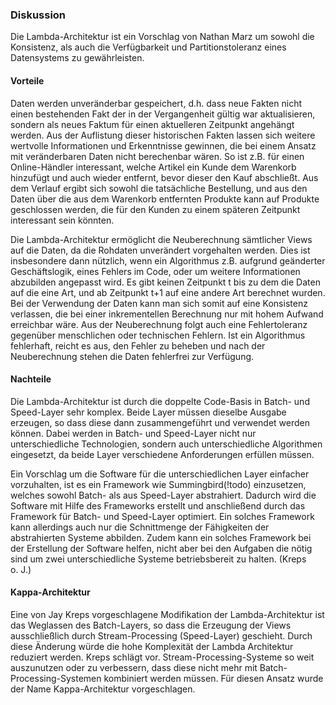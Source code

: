 ### Diskussion
Die Lambda-Architektur ist ein Vorschlag von Nathan Marz um sowohl die Konsistenz, als auch die Verfügbarkeit und Partitionstoleranz eines Datensystems zu gewährleisten.

#### Vorteile
Daten werden unveränderbar gespeichert, d.h. dass neue Fakten nicht einen bestehenden Fakt der in der Vergangenheit gültig war aktualisieren, sondern als neues Faktum für einen aktuelleren Zeitpunkt angehängt werden. Aus der Auflistung dieser historischen Fakten lassen sich weitere wertvolle Informationen und Erkenntnisse gewinnen, die bei einem Ansatz mit veränderbaren Daten nicht berechenbar wären. So ist z.B. für einen Online-Händler interessant, welche Artikel ein Kunde dem Warenkorb hinzufügt und auch wieder entfernt, bevor dieser den Kauf abschließt. Aus dem Verlauf ergibt sich sowohl die tatsächliche Bestellung, und aus den Daten über die aus dem Warenkorb entfernten Produkte kann auf Produkte geschlossen werden, die für den Kunden zu einem späteren Zeitpunkt interessant sein könnten.

Die Lambda-Architektur ermöglicht die Neuberechnung sämtlicher Views auf die Daten, da die Rohdaten unverändert vorgehalten werden. Dies ist insbesondere dann nützlich, wenn ein Algorithmus z.B. aufgrund geänderter Geschäftslogik, eines Fehlers im Code, oder um weitere Informationen abzubilden angepasst wird. Es gibt keinen Zeitpunkt t bis zu dem die Daten auf die eine Art, und ab Zeitpunkt t+1 auf eine andere Art berechnet wurden. Bei der Verwendung der Daten kann man sich somit auf eine Konsistenz verlassen, die bei einer inkrementellen Berechnung nur mit hohem Aufwand erreichbar wäre. Aus der Neuberechnung folgt auch eine Fehlertoleranz gegenüber menschlichen oder technischen Fehlern. Ist ein Algorithmus fehlerhaft, reicht es aus, den Fehler zu beheben und nach der Neuberechnung stehen die Daten fehlerfrei zur Verfügung. 

#### Nachteile
Die Lambda-Architektur ist durch die doppelte Code-Basis in Batch- und Speed-Layer sehr komplex. Beide Layer müssen dieselbe Ausgabe erzeugen, so dass diese dann zusammengeführt und verwendet werden können. Dabei werden in Batch- und Speed-Layer nicht nur unterschiedliche Technologien, sondern auch unterschiedliche Algorithmen eingesetzt, da beide Layer verschiedene Anforderungen erfüllen müssen.

Ein Vorschlag um die Software für die unterschiedlichen Layer einfacher vorzuhalten, ist es ein Framework wie Summingbird(!todo) einzusetzen, welches sowohl Batch- als aus Speed-Layer abstrahiert. Dadurch wird die Software mit Hilfe des Frameworks erstellt und anschließend durch das Framework für Batch- und Speed-Layer optimiert. Ein solches Framework kann allerdings auch nur die Schnittmenge der Fähigkeiten der abstrahierten Systeme abbilden. Zudem kann ein solches Framework bei der Erstellung der Software helfen, nicht aber bei den Aufgaben die nötig sind um zwei unterschiedliche Systeme betriebsbereit zu halten. (Kreps o. J.)

#### Kappa-Architektur
Eine von Jay Kreps vorgeschlagene Modifikation der Lambda-Architektur ist das Weglassen des Batch-Layers, so dass die Erzeugung der Views ausschließlich durch Stream-Processing (Speed-Layer) geschieht. Durch diese Änderung würde die hohe Komplexität der Lambda Architektur reduziert werden. Kreps schlägt vor. Stream-Processing-Systeme so weit auszunutzen oder zu verbessern, dass diese nicht mehr mit Batch-Processing-Systemen kombiniert werden müssen. Für diesen Ansatz wurde der Name Kappa-Architektur vorgeschlagen. 